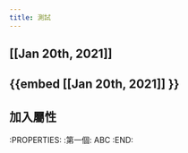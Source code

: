 ```yaml
---
title: 測試
---
```


## [[Jan 20th, 2021]]
## {{embed [[Jan 20th, 2021]] }}
## 加入屬性
:PROPERTIES:
:第一個: ABC
:END:
##
